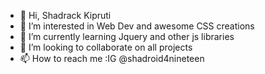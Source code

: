 - 👋 Hi, Shadrack Kipruti
- 👀 I’m interested in Web Dev and awesome CSS creations
- 🌱 I’m currently learning Jquery and other js libraries
- 💞️ I’m looking to collaborate on all projects
- 📫 How to reach me :IG @shadroid4nineteen

<!---
kiprudroid/kiprudroid is a ✨ special ✨ repository because its `README.md` (this file) appears on your GitHub profile.
You can click the Preview link to take a look at your changes.
--->
